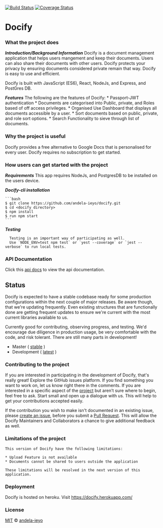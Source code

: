 [![Build Status](https://travis-ci.org/andela-ieyo/docify.svg?branch=develop)](https://travis-ci.org/andela-ieyo/docify) [![Coverage Status](https://coveralls.io/repos/github/andela-ieyo/docify/badge.svg?branch=develop)](https://coveralls.io/github/andela-ieyo/docify?branch=develop)

# Docify

### What the project does
  **_Introduction/Background Information_**
Docify is a document management application that helps users mangement and keep their documents. Users can also share their documents with other users. Docify protects your privacy by ensuring documents considered private remain that way. Docify is easy to use and efficient.

Docify is built with JavaScript (ES6), React, NodeJs, and Express, and PostGres DB.

  **_Features_**
    The following are the features of Docify:
    *  Passport-JWT authentication
    * Documents are categorised into Public, private, and Roles based of off access privileges.
    * Organised Use Dashboard that displays all documents accessible by a user.
    * Sort documents based on public, private, and role sort options.
    * Search Functionality to sieve through list of documents.

### Why the project is useful
   Docify provides a free alternative to Google Docs that is personalised for every user. Docify requires no subscription to get started.

### How users can get started with the project

 **_Requirements_**
   This app requires NodeJs, and PostgresDB to be installed on the users device.

**_Docify-cli installation_**

    ```bash
    $ git clone https://github.com/andela-ieyo/docify.git
    $ cd <docify directory>
    $ npm install
    $ run npm start
    ```
  **_Testing_**

      Testing is an important way of participating as well.
      Use `NODE_ENV=test npm test` or `yest --coverage` or `jest --verbose` to run local tests.

### API Documentation
  Click this [api docs](http://docify.herokuapp.com/docs/) to view the api documentation.

## Status

Docify is expected to have a stable codebase ready for some production configurations within the next couple of major releases. Be aware though, that we're updating frequently. Even existing structures that are functionally done are getting frequent updates to ensure we're current with the most current libraries available to us.

Currently good for contributing, observing progress, and testing. We'd encourage due diligence in production usage, be very comfortable with the code, and risk tolerant. There are still many parts in development!

-   Master ( [stable](https://github.com/andela-ieyo/docify/tree/master) )
-   Development ( [latest](https://github.com/andela-ieyo/docify/tree/develop) )

### Contributing to the project

If you are interested in participating in the development of Docify, that's really great!
Explore the GitHub issues platform. If you find something you want to work on, let us know right there in the comments. If you are interested in a specific aspect of the [project](https://github.com/andela-ieyo/docify/projects) but aren’t sure where to begin, feel free to ask. Start small and open up a dialogue with us. This will help to get your contributions accepted easily.

If the contribution you wish to make isn't documented in an existing issue, please [create an issue](https://github.com/andela-ieyo/docify/issues/new), before you submit a [Pull Request](https://help.github.com/articles/about-pull-requests/). This will allow the Docify Maintainers and Collaborators a chance to give additional feedback as well.

### Limitations of the project
    This version of Docify have the following limitations:

    * Upload Feature is not available
    * Documents cannot be shared to users outside the application

    These limitations will be resolved in the next version of this application.

### Deployment

 Docify is hosted on heroku. Visit https://docify.herokuapp.com/


### License

[MIT][license] © [andela-ieyo][author]

<!-- Definitions -->

[license]: LICENSE

[author]: andela-ieyo
